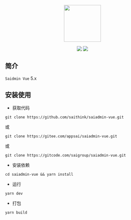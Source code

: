 <p align="center">
  <img src="https://saithink.top/images/logo.png" width="120" />
</p>
<p align="center">
  <img src="https://svg.hamm.cn/badge.svg?key=License&value=MIT" />
  <img src="https://svg.hamm.cn/badge.svg?key=Version&value=5.x" />
</p>

## 简介

`Saidmin Vue` 5.x

## 安装使用

- 获取代码

```
git clone https://github.com/saithink/saiadmin-vue.git
```

或

```
git clone https://gitee.com/appsai/saiadmin-vue.git
```

或

```
git clone https://gitcode.com/saigroup/saiadmin-vue.git
```

- 安装依赖

```
cd saiadmin-vue && yarn install
```

- 运行

```
yarn dev
```

- 打包

```
yarn build
```
